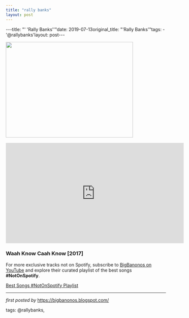 ```yaml
---
title: "rally banks"
layout: post
---
```

---title: "' 'Rally Banks''"date: 2019-07-13original_title: "'Rally Banks'"tags:  - '@rallybanks'layout: post---<div class="separator" ><a href="https://i.ytimg.com/vi/N4S-0S_V3BQ/hqdefault.jpg" imageanchor="1"><img border="0" src="https://i.ytimg.com/vi/N4S-0S_V3BQ/hqdefault.jpg" width="400" height="300" data-original-width="480" data-original-height="360" /></a></div><br /><iframe width="560" height="315" src="https://www.youtube.com/embed/videoseries?list=PLtuNtuTatqI0lU2bcciF8BI40Vxo7Vz2L" frameborder="0" allow="accelerometer; autoplay; encrypted-media; gyroscope; picture-in-picture" allowfullscreen></iframe><br /><h3>Waah Know Caah Know [2017]</h3><!--Subscribe and Playlist Links--><div>    <p>For more exclusive tracks not on Spotify, subscribe to <a href="https://www.youtube.com/@BigBanonos" target="_blank">BigBanonos on YouTube</a> and explore their curated playlist of the best songs <strong>#NotOnSpotify</strong>.</p>    <p><a href="https://www.youtube.com/playlist?list=PLtuNtuTatqI0kFahUCbtbfenC_ET5O_tr" target="_blank">Best Songs #NotOnSpotify Playlist<br /></a></p></div><hr /><p><em>first posted by</em> <a href="https://bigbanonos.blogspot.com/" rel="noopener" target="_new">https://bigbanonos.blogspot.com/</a></p><p>tags: @rallybanks,</p>